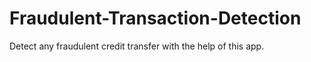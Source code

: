 # Fraudulent-Transaction-Detection
Detect any fraudulent credit transfer with the help of this app.
